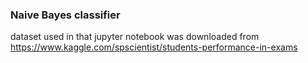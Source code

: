 ### Naive Bayes classifier
dataset used in that jupyter notebook was downloaded from 
https://www.kaggle.com/spscientist/students-performance-in-exams
